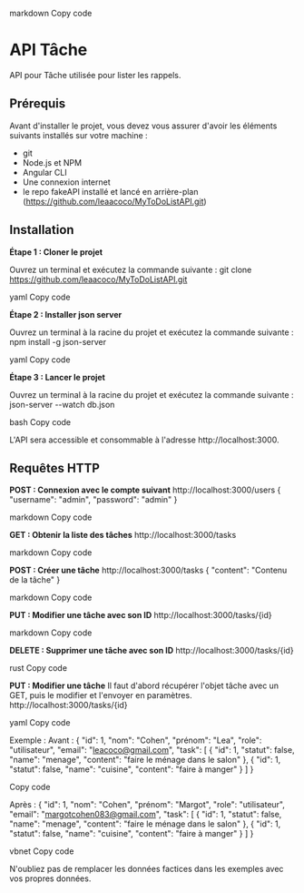 markdown
Copy code
# API Tâche

API pour Tâche utilisée pour lister les rappels.

## Prérequis

Avant d'installer le projet, vous devez vous assurer d'avoir les éléments suivants installés sur votre machine :
- git
- Node.js et NPM
- Angular CLI
- Une connexion internet
- le repo fakeAPI installé et lancé en arrière-plan (https://github.com/leaacoco/MyToDoListAPI.git)

## Installation

**Étape 1 : Cloner le projet**

Ouvrez un terminal et exécutez la commande suivante :
git clone https://github.com/leaacoco/MyToDoListAPI.git

yaml
Copy code

**Étape 2 : Installer json server**

Ouvrez un terminal à la racine du projet et exécutez la commande suivante :
npm install -g json-server

yaml
Copy code

**Étape 3 : Lancer le projet**

Ouvrez un terminal à la racine du projet et exécutez la commande suivante :
json-server --watch db.json

bash
Copy code

L'API sera accessible et consommable à l'adresse http://localhost:3000.

## Requêtes HTTP

**POST : Connexion avec le compte suivant**
http://localhost:3000/users
{
"username": "admin",
"password": "admin"
}

markdown
Copy code

**GET : Obtenir la liste des tâches**
http://localhost:3000/tasks

markdown
Copy code

**POST : Créer une tâche**
http://localhost:3000/tasks
{
"content": "Contenu de la tâche"
}

markdown
Copy code

**PUT : Modifier une tâche avec son ID**
http://localhost:3000/tasks/{id}

markdown
Copy code

**DELETE : Supprimer une tâche avec son ID**
http://localhost:3000/tasks/{id}

rust
Copy code

**PUT : Modifier une tâche**
Il faut d'abord récupérer l'objet tâche avec un GET, puis le modifier et l'envoyer en paramètres.
http://localhost:3000/tasks/{id}

yaml
Copy code

Exemple :
Avant :
{
"id": 1,
"nom": "Cohen",
"prénom": "Lea",
"role": "utilisateur",
"email": "leacoco@gmail.com",
"task": [
{
"id": 1,
"statut": false,
"name": "menage",
"content": "faire le ménage dans le salon"
},
{
"id": 1,
"statut": false,
"name": "cuisine",
"content": "faire à manger"
}
]
}

Copy code

Après :
{
"id": 1,
"nom": "Cohen",
"prénom": "Margot",
"role": "utilisateur",
"email": "margotcohen083@gmail.com",
"task": [
{
"id": 1,
"statut": false,
"name": "menage",
"content": "faire le ménage dans le salon"
},
{
"id": 1,
"statut": false,
"name": "cuisine",
"content": "faire à manger"
}
]
}

vbnet
Copy code

N'oubliez pas de remplacer les données factices dans les exemples avec vos propres données.
